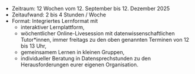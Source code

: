 - Zeitraum: 12 Wochen vom 12. September bis 12. Dezember 2025
- Zeitaufwand: 2 bis 4 Stunden / Woche
- Format: Integriertes Lernformat mit
  - interaktiver Lernplattform,
  - wöchentlicher Online-Livesession mit datenwissenschaftlichen Tutor\*innen, immer freitags zu den oben genannten Terminen von 12 bis 13 Uhr,
  - gemeinsamem Lernen in kleinen Gruppen,
  - individueller Beratung in Datensprechstunden zu den Herausforderungen eurer eigenen Organisation.
